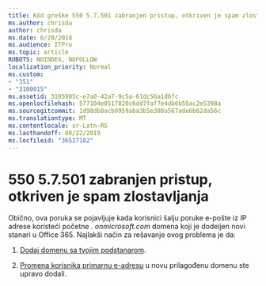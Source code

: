 ```yaml
---
title: Kôd greške 550 5.7.501 zabranjen pristup, otkriven je spam zlostavljanja
ms.author: chrisda
author: chrisda
ms.date: 6/28/2018
ms.audience: ITPro
ms.topic: article
ROBOTS: NOINDEX, NOFOLLOW
localization_priority: Normal
ms.custom:
- "351"
- "3100015"
ms.assetid: 3105905c-e7a0-42a7-9c5a-61dc56a1d6fc
ms.openlocfilehash: 577104e0517820c6dd7faf7e4db6b55ac2e5398a
ms.sourcegitcommit: 1d98db8acb9959aba3b5e308a567ade6b62da56c
ms.translationtype: MT
ms.contentlocale: sr-Latn-RS
ms.lasthandoff: 08/22/2019
ms.locfileid: "36527182"
---
```

# <a name="550-57501-access-denied-spam-abuse-detected"></a>550 5.7.501 zabranjen pristup, otkriven je spam zlostavljanja

Obično, ova poruka se pojavljuje kada korisnici šalju poruke e-pošte iz IP adrese koristeći početne *. onmicrosoft.com* domena koji je dodeljen novi stanari u Office 365. Najlakši način za rešavanje ovog problema je da:

1. [Dodaj domenu sa tvojim podstanarom](https://support.office.com/article/6383f56d-3d09-4dcb-9b41-b5f5a5efd611.aspx).

2. [Promena korisnika primarnu e-adresu](https://support.office.com/article/fb5ac074-e203-4e1f-9843-b9d1a3e03297.aspx) u novu prilagođenu domenu ste upravo dodali.
